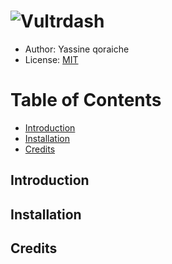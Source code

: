 # ![Vultrdash](https://raw.githubusercontent.com/Qoraiche/Vultrdash/master/readme-header-image.png)

* Author: Yassine qoraiche
* License: [MIT](https://vultrdash.mit-license.org/)

# Table of Contents

* [Introduction](#intro)
* [Installation](#installation)
* [Credits](#credits)

<a id="intro"></a>
## Introduction


<a id="installation"></a>
## Installation


<a id="credits"></a>
## Credits
